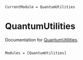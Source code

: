 ```@meta
CurrentModule = QuantumUtilities
```

# QuantumUtilities

Documentation for [QuantumUtilities](https://github.com/cerisola/QuantumUtilities.jl).

```@index
```

```@autodocs
Modules = [QuantumUtilities]
```
